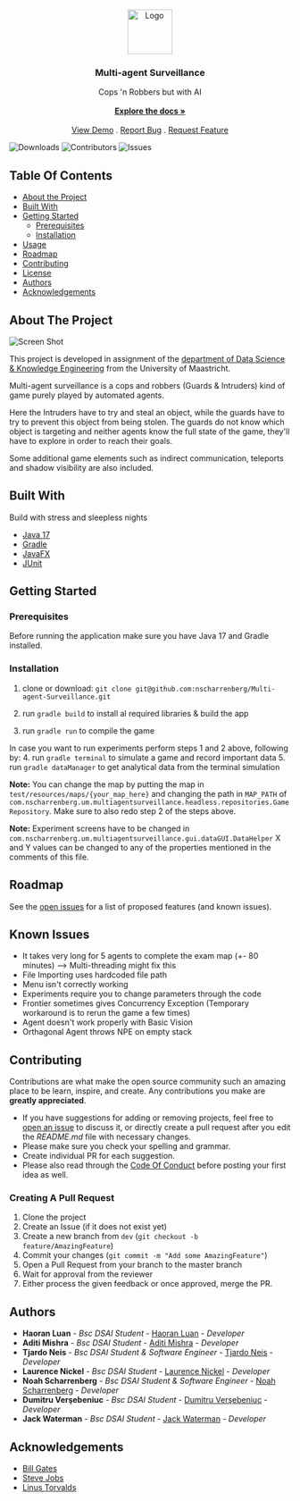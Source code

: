 <br/>
<p align="center">
  <a href="https://github.com/nscharrenberg/Multi-agent-Surveillance">
    <img src="https://media.istockphoto.com/vectors/surveillance-camera-icon-vector-id1138989739?k=20&m=1138989739&s=612x612&w=0&h=K9dCQS3Bv22Izg8o-FZXByj1qiU2NvPN_8ioNuSrv5A=" alt="Logo" width="80" height="80">
  </a>

<h3 align="center">Multi-agent Surveillance</h3>

  <p align="center">
    Cops 'n Robbers but with AI
    <br/>
    <br/>
    <a href="https://github.com/nscharrenberg/Multi-agent-Surveillance"><strong>Explore the docs »</strong></a>
    <br/>
    <br/>
    <a href="https://github.com/nscharrenberg/Multi-agent-Surveillance">View Demo</a>
    .
    <a href="https://github.com/nscharrenberg/Multi-agent-Surveillance/issues">Report Bug</a>
    .
    <a href="https://github.com/nscharrenberg/Multi-agent-Surveillance/issues">Request Feature</a>
  </p>
</p>

![Downloads](https://img.shields.io/github/downloads/nscharrenberg/Multi-agent-Surveillance/total) ![Contributors](https://img.shields.io/github/contributors/nscharrenberg/Multi-agent-Surveillance?color=dark-green) ![Issues](https://img.shields.io/github/issues/nscharrenberg/Multi-agent-Surveillance)

## Table Of Contents

* [About the Project](#about-the-project)
* [Built With](#built-with)
* [Getting Started](#getting-started)
    * [Prerequisites](#prerequisites)
    * [Installation](#installation)
* [Usage](#usage)
* [Roadmap](#roadmap)
* [Contributing](#contributing)
* [License](#license)
* [Authors](#authors)
* [Acknowledgements](#acknowledgements)

## About The Project

![Screen Shot](https://media.istockphoto.com/photos/mature-european-businessman-impatiently-pointing-to-his-watch-why-are-picture-id1046171148?k=20&m=1046171148&s=612x612&w=0&h=dNro1_dRkH6jT0-xud4OvnJx8Tz7qiuK6AadweQI_fQ=)

This project is developed in assignment of the [department of Data Science & Knowledge Engineering](https://www.maastrichtuniversity.nl/education/bachelor/data-science-and-artificial-intelligence) from the University of Maastricht.

Multi-agent surveillance is a cops and robbers (Guards & Intruders) kind of game purely played by automated agents.

Here the Intruders have to try and steal an object, while the guards have to try to prevent this object from being stolen. The guards do not know which object is targeting and neither agents know the full state of the game, they'll have to explore in order to reach their goals.

Some additional game elements such as indirect communication, teleports and shadow visibility are also included.




## Built With

Build with stress and sleepless nights

* [Java 17](https://openjdk.java.net)
* [Gradle](https://gradle.org)
* [JavaFX](https://openjfx.io)
* [JUnit](https://junit.org)

## Getting Started

### Prerequisites

Before running the application make sure you have Java 17 and Gradle installed.

### Installation

1. clone or download:
   `git clone git@github.com:nscharrenberg/Multi-agent-Surveillance.git`

2. run `gradle build` to install al required libraries & build the app
3. run `gradle run` to compile the game

In case you want to run experiments perform steps 1 and 2 above, following by:
4. run `gradle terminal` to simulate a game and record important data
5. run `gradle dataManager` to get analytical data from the terminal simulation

**Note:** You can change the map by putting the map in `test/resources/maps/{your_map_here}` and changing the path in `MAP_PATH` of `com.nscharrenberg.um.multiagentsurveillance.headless.repositories.GameRepository`.
Make sure to also redo step 2 of the steps above.

**Note:** Experiment screens have to be changed in `com.nscharrenberg.um.multiagentsurveillance.gui.dataGUI.DataHelper` X and Y values can be changed to any of the properties mentioned in the comments of this file.

## Roadmap

See the [open issues](https://github.com/nscharrenberg/Multi-agent-Surveillance/issues) for a list of proposed features (and known issues).

## Known Issues
- It takes very long for 5 agents to complete the exam map (+- 80 minutes) --> Multi-threading might fix this
- File Importing uses hardcoded file path
- Menu isn't correctly working
- Experiments require you to change parameters through the code
- Frontier sometimes gives Concurrency Exception (Temporary workaround is to rerun the game a few times)
- Agent doesn't work properly with Basic Vision
- Orthagonal Agent throws NPE on empty stack

## Contributing

Contributions are what make the open source community such an amazing place to be learn, inspire, and create. Any contributions you make are **greatly appreciated**.
* If you have suggestions for adding or removing projects, feel free to [open an issue](https://github.com/nscharrenberg/Multi-agent-Surveillance/issues/new) to discuss it, or directly create a pull request after you edit the *README.md* file with necessary changes.
* Please make sure you check your spelling and grammar.
* Create individual PR for each suggestion.
* Please also read through the [Code Of Conduct](https://github.com/nscharrenberg/Multi-agent-Surveillance/blob/main/CODE_OF_CONDUCT.md) before posting your first idea as well.

### Creating A Pull Request

1. Clone the project
2. Create an Issue (if it does not exist yet)
3. Create a new branch from `dev` (`git checkout -b feature/AmazingFeature`)
4. Commit your changes (`git commit -m "Add some AmazingFeature"`)
5. Open a Pull Request from your branch to the master branch
6. Wait for approval from the reviewer
7. Either process the given feedback or once approved, merge the PR.

## Authors

* **Haoran Luan** - *Bsc DSAI Student* - [Haoran Luan](https://github.com/XPC1995) - *Developer*
* **Aditi Mishra** - *Bsc DSAI Student* - [Aditi Mishra](https://github.com/Aditi-Mishra2) - *Developer*
* **Tjardo Neis** - *Bsc DSAI Student & Software Engineer* - [Tjardo Neis](https://github.com/Whatsoutside) - *Developer*
* **Laurence Nickel** - *Bsc DSAI Student* - [Laurence Nickel](https://github.com/LaurenceNickel) - *Developer*
* **Noah Scharrenberg** - *Bsc DSAI Student & Software Engineer* - [Noah Scharrenberg](https://github.com/nscharrenberg) - *Developer*
* **Dumitru Verşebeniuc** - *Bsc DSAI Student* - [Dumitru Verşebeniuc](https://github.com/DikaVer) - *Developer*
* **Jack Waterman** - *Bsc DSAI Student* - [Jack Waterman](https://github.com/jackwaterman13) - *Developer*

## Acknowledgements

* [Bill Gates](https://nl.wikipedia.org/wiki/Bill_Gates)
* [Steve Jobs](https://nl.wikipedia.org/wiki/Steve_Jobs)
* [Linus Torvalds](https://nl.wikipedia.org/wiki/Linus_Torvalds)
